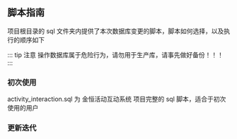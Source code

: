 ## 脚本指南
项目根目录的 sql 文件夹内提供了本次数据库变更的脚本，脚本如何选择，以及执行的顺序如下

::: tip 注意
操作数据库属于危险行为，请勿用于生产库，请事先做好备份！！！
:::

### 初次使用
activity_interaction.sql 为 金恒活动互动系统 项目完整的 sql 脚本，适合于初次使用的用户

### 更新迭代
